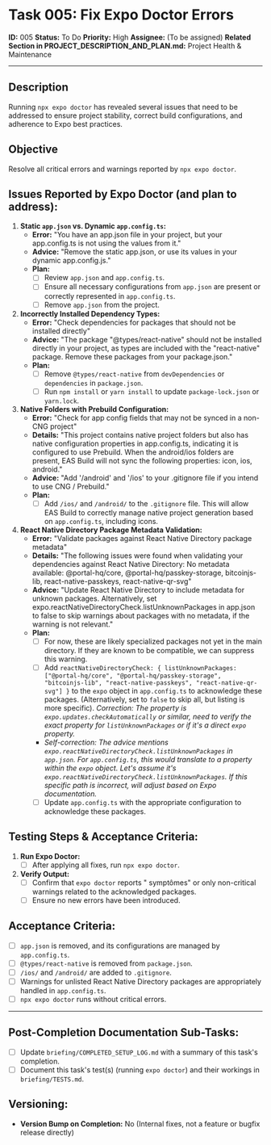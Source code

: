 # Task 005: Fix Expo Doctor Errors

**ID:** 005
**Status:** To Do
**Priority:** High
**Assignee:** (To be assigned)
**Related Section in PROJECT_DESCRIPTION_AND_PLAN.md:** Project Health & Maintenance

---

## Description

Running `npx expo doctor` has revealed several issues that need to be addressed to ensure project stability, correct build configurations, and adherence to Expo best practices.

## Objective

Resolve all critical errors and warnings reported by `npx expo doctor`.

## Issues Reported by Expo Doctor (and plan to address):

1.  **Static `app.json` vs. Dynamic `app.config.ts`:**
    *   **Error:** "You have an app.json file in your project, but your app.config.ts is not using the values from it."
    *   **Advice:** "Remove the static app.json, or use its values in your dynamic app.config.js."
    *   **Plan:**
        *   [ ] Review `app.json` and `app.config.ts`.
        *   [ ] Ensure all necessary configurations from `app.json` are present or correctly represented in `app.config.ts`.
        *   [ ] Remove `app.json` from the project.

2.  **Incorrectly Installed Dependency Types:**
    *   **Error:** "Check dependencies for packages that should not be installed directly"
    *   **Advice:** "The package "@types/react-native" should not be installed directly in your project, as types are included with the "react-native" package. Remove these packages from your package.json."
    *   **Plan:**
        *   [ ] Remove `@types/react-native` from `devDependencies` or `dependencies` in `package.json`.
        *   [ ] Run `npm install` or `yarn install` to update `package-lock.json` or `yarn.lock`.

3.  **Native Folders with Prebuild Configuration:**
    *   **Error:** "Check for app config fields that may not be synced in a non-CNG project"
    *   **Details:** "This project contains native project folders but also has native configuration properties in app.config.ts, indicating it is configured to use Prebuild. When the android/ios folders are present, EAS Build will not sync the following properties: icon, ios, android."
    *   **Advice:** "Add '/android' and '/ios' to your .gitignore file if you intend to use CNG / Prebuild."
    *   **Plan:**
        *   [ ] Add `/ios/` and `/android/` to the `.gitignore` file. This will allow EAS Build to correctly manage native project generation based on `app.config.ts`, including icons.

4.  **React Native Directory Package Metadata Validation:**
    *   **Error:** "Validate packages against React Native Directory package metadata"
    *   **Details:** "The following issues were found when validating your dependencies against React Native Directory: No metadata available: @portal-hq/core, @portal-hq/passkey-storage, bitcoinjs-lib, react-native-passkeys, react-native-qr-svg"
    *   **Advice:** "Update React Native Directory to include metadata for unknown packages. Alternatively, set expo.reactNativeDirectoryCheck.listUnknownPackages in app.json to false to skip warnings about packages with no metadata, if the warning is not relevant."
    *   **Plan:**
        *   [ ] For now, these are likely specialized packages not yet in the main directory. If they are known to be compatible, we can suppress this warning.
        *   [ ] Add `reactNativeDirectoryCheck: { listUnknownPackages: ["@portal-hq/core", "@portal-hq/passkey-storage", "bitcoinjs-lib", "react-native-passkeys", "react-native-qr-svg"] }` to the `expo` object in `app.config.ts` to acknowledge these packages. (Alternatively, set to `false` to skip all, but listing is more specific). *Correction: The property is `expo.updates.checkAutomatically` or similar, need to verify the exact property for `listUnknownPackages` or if it's a direct `expo` property.*
        *   *Self-correction: The advice mentions `expo.reactNativeDirectoryCheck.listUnknownPackages` in `app.json`. For `app.config.ts`, this would translate to a property within the `expo` object. Let's assume it's `expo.reactNativeDirectoryCheck.listUnknownPackages`. If this specific path is incorrect, will adjust based on Expo documentation.*
        *   [ ] Update `app.config.ts` with the appropriate configuration to acknowledge these packages.

## Testing Steps & Acceptance Criteria:

1.  **Run Expo Doctor:**
    *   [ ] After applying all fixes, run `npx expo doctor`.
2.  **Verify Output:**
    *   [ ] Confirm that `expo doctor` reports " symptômes" or only non-critical warnings related to the acknowledged packages.
    *   [ ] Ensure no new errors have been introduced.

## Acceptance Criteria:

*   [ ] `app.json` is removed, and its configurations are managed by `app.config.ts`.
*   [ ] `@types/react-native` is removed from `package.json`.
*   [ ] `/ios/` and `/android/` are added to `.gitignore`.
*   [ ] Warnings for unlisted React Native Directory packages are appropriately handled in `app.config.ts`.
*   [ ] `npx expo doctor` runs without critical errors.

---
## Post-Completion Documentation Sub-Tasks:
*   [ ] Update `briefing/COMPLETED_SETUP_LOG.md` with a summary of this task's completion.
*   [ ] Document this task's test(s) (running `expo doctor`) and their workings in `briefing/TESTS.md`.

## Versioning:
*   **Version Bump on Completion:** No (Internal fixes, not a feature or bugfix release directly)
